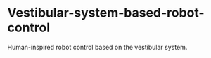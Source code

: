 # Vestibular-system-based-robot-control
Human-inspired robot control based on the vestibular system.
